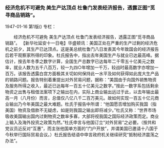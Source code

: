 ### 经济危机不可避免  美生产达顶点  杜鲁门发表经济报告，透露正图“觅寻商品销路”。

1947-01-16
第1版()
专栏：

　　经济危机不可避免
    美生产达顶点
    杜鲁门发表经济报告，透露正图“觅寻商品销路”。
    【新华社延安十一日电】华盛顿讯：美国正处在严重的生产过剩的经济危机之前夕，其生产已达顶点。这是美总统杜鲁门八日发表其今年致国会的经济报告后若干观察家所得的印象。杜氏报告中，指出去年美国生产与就业已达最高峰。据估计，按去年冬季之数字计算，全国生产总数字已达每年二千零五十亿美元之数率，就业人数为五千八百万，较一九四○年增加一千万，较战时最高数字亦增加一百万。该报告透露白宫方面极其关切如何保持此一水平及如何获得如此庞大生产品的销路问题。报告特别着重提出对外贸易问题，据称：“美国由于向国外销售物资及服务所得之收入，最近已达每年一百五十亿美元之数字。”按此一数字系包括剩余物资之出售与租借法案项下之输出在内，实际上商业输出远过于此，以去年输出最高一月（八月份）而言，总值仅八亿八千二百万美元。故如何实现一百五十亿元商业输出乃今年美国之最大难题。杜氏于报告中所谓：“他国愿否增加购买我国（指美国）物资及借款不无疑虑，如是则我国之输出即将减少。”杜氏又称：“世界市场吸收美国输出国内过剩物资之数率多寡，大部将视我国之国际经济政策而定。商业上输入及海外投资之政策为然。”杜氏申言与他国订立“对外贸易”之必要。（按共和党议员近反对“互惠”，而主张他国单方面的“门户开放”，并谓美国已邀请十八国于今秋举行国际贸易会议。）杜氏报告结语中申言政府机关继续研究“抵制经济震荡之办法”。
